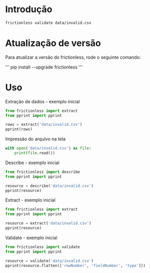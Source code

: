 # Introdução

```bash script
frictionless validate data/invalid.csv
```

# Atualização de versão

Para atualizar a versão do frictionless, rode o seguinte comando:

'''
pip install --upgrade frictionless
'''

# Uso

Extração de dados - exemplo inicial

```python script
from frictionless import extract
from pprint import pprint

rows = extract('data/invalid.csv')
pprint(rows)
```
Impressão do arquivo na tela

```python script
with open('data/invalid.csv') as file:
    print(file.read())
```

Describe - exemplo inicial

```python script
from frictionless import describe
from pprint import pprint

resource = describe('data/invalid.csv')
pprint(resource)
```

Extract - exemplo inicial

```python script
from frictionless import extract
from pprint import pprint

resource = extract('data/invalid.csv')
pprint(resource)
```

Validate - exemplo inicial

```python script
from frictionless import validate
from pprint import pprint

resource = validate('data/invalid.csv')
pprint(resource.flatten(['rowNumber', 'fieldNumber', 'type']))
```